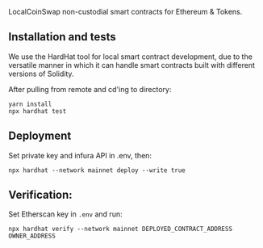 LocalCoinSwap non-custodial smart contracts for Ethereum & Tokens.


## Installation and tests

We use the HardHat tool for local smart contract development, due to the versatile manner in which it can handle smart contracts built with different versions of Solidity.

After pulling from remote and cd'ing to directory:
```
yarn install
npx hardhat test
```


## Deployment

Set private key and infura API in .env, then:
```
npx hardhat --network mainnet deploy --write true
```

## Verification:

Set Etherscan key in `.env` and run:
```
npx hardhat verify --network mainnet DEPLOYED_CONTRACT_ADDRESS OWNER_ADDRESS
```
